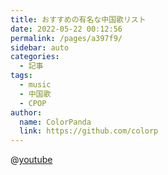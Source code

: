 ```yaml
---
title: おすすめの有名な中国歌リスト
date: 2022-05-22 00:12:56
permalink: /pages/a397f9/
sidebar: auto
categories:
  - 記事
tags:
  - music
  - 中国歌
  - CPOP
author:
  name: ColorPanda
  link: https://github.com/colorp
---
```


@[youtube](https://www.youtube.com/watch?v=sGSJlFYzq3o)
